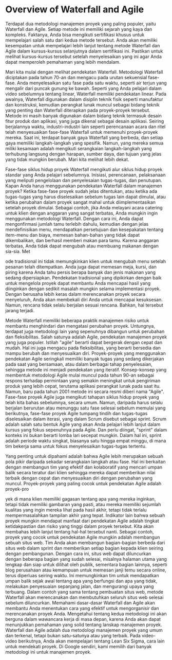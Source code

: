 # Overview of Waterfall and Agile

Terdapat dua metodologi manajemen proyek yang paling populer, yaitu Waterfall dan Agile. Setiap metode ini memiliki sejarah yang kaya dan kompleks. Faktanya, Anda bisa mengikuti sertifikasi khusus untuk mempelajari salah satu dari kedua metode tersebut. Anda akan memiliki kesempatan untuk mempelajari lebih lanjut tentang metode Waterfall dan Agile dalam kursus-kursus selanjutnya dalam sertifikasi ini. Pastikan untuk melihat kursus-kursus tersebut setelah menyelesaikan yang ini agar Anda dapat memperoleh pemahaman yang lebih mendalam.

Mari kita mulai dengan melihat pendekatan Waterfall. Metodologi Waterfall diciptakan pada tahun 70-an dan mengacu pada urutan sekuensial fase-fase. Anda menyelesaikan satu fase pada satu waktu, seperti air terjun yang mengalir dari puncak gunung ke bawah. Seperti yang Anda pelajari dalam video sebelumnya tentang linear, Waterfall memiliki pendekatan linear. Pada awalnya, Waterfall digunakan dalam disiplin teknik fisik seperti manufaktur dan konstruksi, kemudian perangkat lunak muncul sebagai bidang teknik yang penting dan Waterfall diterapkan pada proyek-proyek tersebut. Metode ini masih banyak digunakan dalam bidang teknik termasuk desain fitur produk dan aplikasi, yang juga dikenal sebagai desain aplikasi. Seiring berjalannya waktu, industri-industri lain seperti perencanaan acara dan ritel telah menyesuaikan fase-fase Waterfall untuk memenuhi proyek-proyek mereka. Saat ini, terdapat banyak gaya Waterfall yang berbeda, dan setiap gaya memiliki langkah-langkah yang spesifik. Namun, yang mereka semua miliki kesamaan adalah mengikuti serangkaian langkah-langkah yang terhubung langsung dengan harapan, sumber daya, dan tujuan yang jelas yang tidak mungkin berubah. Mari kita melihat lebih dekat.

Fase-fase siklus hidup proyek Waterfall mengikuti alur siklus hidup proyek standar yang Anda pelajari sebelumnya. Inisiasi, perencanaan, pelaksanaan yang meliputi pengelolaan dan penyelesaian tugas-tugas, dan penutupan. Kapan Anda harus menggunakan pendekatan Waterfall dalam manajemen proyek? Ketika fase-fase proyek sudah jelas ditentukan, atau ketika ada tugas-tugas yang harus diselesaikan sebelum tugas lain dapat dimulai, atau ketika perubahan dalam proyek sangat mahal untuk diimplementasikan setelah proyek dimulai. Sebagai contoh, jika Anda melayani acara catering untuk klien dengan anggaran yang sangat terbatas, Anda mungkin ingin menggunakan metodologi Waterfall. Dengan cara ini, Anda dapat mengonfirmasi jumlah tamu terlebih dahulu, kemudian dengan jelas mendefinisikan menu, mendapatkan persetujuan dan kesepakatan tentang item-menu dan biaya, memesan bahan-bahan yang tidak dapat dikembalikan, dan berhasil memberi makan para tamu. Karena anggaran terbatas, Anda tidak dapat mengubah atau membuang makanan dengan sia-sia. Met

ode tradisional ini tidak memungkinkan klien untuk mengubah menu setelah pesanan telah ditempatkan. Anda juga dapat memesan meja, kursi, dan piring karena Anda tahu persis berapa banyak dan jenis makanan yang sedang dipersiapkan. Pendekatan tradisional yang dipikirkan dengan baik untuk mengelola proyek dapat membantu Anda mencapai hasil yang diinginkan dengan sedikit masalah mungkin selama implementasi proyek. Dengan berusaha lebih keras dalam merencanakan proyek secara menyeluruh, Anda akan membekali diri Anda untuk mencapai kesuksesan. Namun, rencana tidak selalu berjalan sesuai rencana. Bahkan, hal tersebut jarang terjadi.

Metode Waterfall memiliki beberapa praktik manajemen risiko untuk membantu menghindari dan mengatasi perubahan proyek. Untungnya, terdapat juga metodologi lain yang sepenuhnya dibangun untuk perubahan dan fleksibilitas. Salah satunya adalah Agile, pendekatan manajemen proyek yang juga populer. Istilah "agile" berarti dapat bergerak dengan cepat dan mudah. Hal ini juga mengacu pada fleksibilitas, yang berarti bersedia dan mampu berubah dan menyesuaikan diri. Proyek-proyek yang menggunakan pendekatan Agile seringkali memiliki banyak tugas yang sedang dikerjakan pada saat yang bersamaan, atau dalam berbagai tahap penyelesaian, sehingga metode ini menjadi pendekatan yang iteratif. Konsep-konsep yang membentuk metodologi Agile mulai muncul pada tahun 90-an sebagai respons terhadap permintaan yang semakin meningkat untuk pengiriman produk yang lebih cepat, terutama aplikasi perangkat lunak pada saat itu. Namun, baru pada tahun 2001 metode ini secara resmi diberi nama "Agile". Fase-fase proyek Agile juga mengikuti tahapan siklus hidup proyek yang telah kita bahas sebelumnya, secara umum. Namun, daripada harus selalu berjalan berurutan atau menunggu satu fase selesai sebelum memulai yang berikutnya, fase-fase proyek Agile tumpang tindih dan tugas-tugas diselesaikan dalam iterasi, yang dalam Scrum disebut sebagai sprint. Scrum adalah salah satu bentuk Agile yang akan Anda pelajari lebih lanjut dalam kursus yang fokus sepenuhnya pada Agile. Dan perlu diingat, "sprint" dalam konteks ini bukan berarti lomba lari secepat mungkin. Dalam hal ini, sprint adalah periode waktu singkat, biasanya satu hingga empat minggu, di mana tim bekerja sama untuk fokus menyelesaikan tugas-tugas tertentu. 

Yang penting untuk dipahami adalah bahwa Agile lebih merupakan sebuah pola pikir daripada sekadar serangkaian langkah atau fase. Hal ini berkaitan dengan membangun tim yang efektif dan kolaboratif yang mencari umpan balik secara teratur dari klien sehingga mereka dapat memberikan nilai terbaik dengan cepat dan menyesuaikan diri dengan perubahan yang muncul. Proyek-proyek yang paling cocok untuk pendekatan Agile adalah proyek-pro

yek di mana klien memiliki gagasan tentang apa yang mereka inginkan, tetapi tidak memiliki gambaran yang pasti, atau mereka memiliki sejumlah kualitas yang ingin mereka lihat pada hasil akhir, tetapi tidak terlalu mempermasalahkan tampilan akhir yang tepat. Indikator lain bahwa sebuah proyek mungkin mendapat manfaat dari pendekatan Agile adalah tingkat ketidakpastian dan risiko yang tinggi dalam proyek tersebut. Kita akan membahas lebih lanjut tentang hal-hal tersebut nanti. Sebagai contoh, proyek yang cocok untuk pendekatan Agile mungkin adalah membangun sebuah situs web. Tim Anda akan membangun bagian-bagian berbeda dari situs web dalam sprint dan memberikan setiap bagian kepada klien seiring dengan pembangunan. Dengan cara ini, situs web dapat diluncurkan dengan beberapa bagian yang sudah selesai, misalnya halaman utama yang lengkap dan siap untuk dilihat oleh publik, sementara bagian lainnya, seperti blog perusahaan atau kemampuan untuk memesan janji temu secara online, terus diperluas seiring waktu. Ini memungkinkan tim untuk mendapatkan umpan balik sejak awal tentang apa yang berfungsi dan apa yang tidak, melakukan penyesuaian sepanjang jalan, dan mengurangi upaya yang terbuang. Dalam contoh yang sama tentang pembuatan situs web, metode Waterfall akan merencanakan dan membutuhkan seluruh situs web selesai sebelum diluncurkan. Memahami dasar-dasar Waterfall dan Agile akan membantu Anda menentukan cara yang efektif untuk mengorganisir dan merencanakan proyek Anda. Mengetahui tentang kedua metodologi ini akan berguna dalam wawancara kerja di masa depan, karena Anda akan dapat menunjukkan pemahaman yang solid tentang lanskap manajemen proyek. Waterfall dan Agile adalah dua metodologi manajemen proyek yang umum dan terkenal, tetapi bukan satu-satunya atau yang terbaik. Pada video-video berikutnya, Anda akan mempelajari tentang Lean Six Sigma, cara lain untuk mendekati proyek. Di Google sendiri, kami memilih dari banyak metodologi ini untuk manajemen proyek.